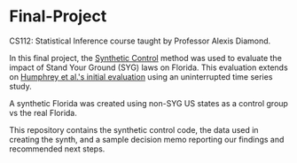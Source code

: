 # Final-Project
CS112: Statistical Inference course taught by Professor Alexis Diamond.

In this final project, the [Synthetic Control](https://www.nber.org/papers/w12831) method was used to evaluate the impact of Stand Your Ground (SYG) laws on Florida. This evaluation extends on [Humphrey et al.'s initial evaluation](https://jamanetwork.com/journals/jamainternalmedicine/fullarticle/2582988) using an uninterrupted time series study. 

A synthetic Florida was created using non-SYG US states as a control group vs the real Florida.

This repository contains the synthetic control code, the data used in creating the synth, and a sample decision memo reporting our findings and recommended next steps.

